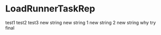 # LoadRunnerTaskRep
test1 test2 test3
new string
new string 1
new string 2
new string
why
try
final
